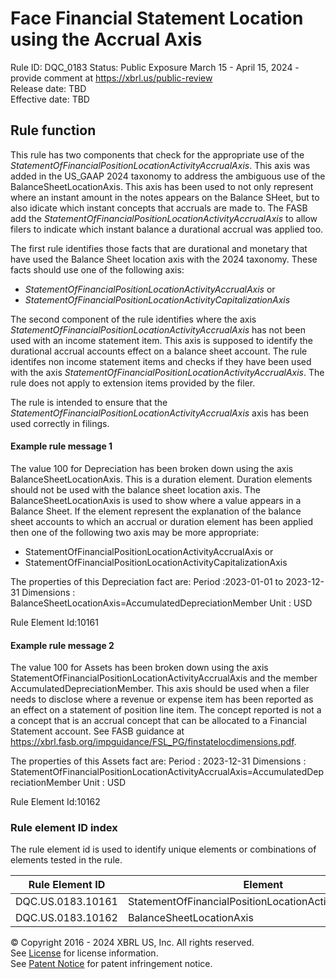 # Face Financial Statement Location using the Accrual Axis
Rule ID: DQC_0183 
Status: Public Exposure March 15 - April 15, 2024 - provide comment at https://xbrl.us/public-review  
Release date: TBD  
Effective date: TBD  
  
## Rule function
This rule has two components that check for the appropriate use of the *StatementOfFinancialPositionLocationActivityAccrualAxis*. This axis was added in the US_GAAP 2024 taxonomy to address the ambiguous use of the BalanceSheetLocationAxis.  This axis has been used to not only represent where an instant amount in the notes appears on the Balance SHeet, but to also idicate which instant concepts that accruals are made to. The FASB add the *StatementOfFinancialPositionLocationActivityAccrualAxis* to allow filers to indicate which instant balance a durational accrual was applied too.

The first rule identifies those facts that are durational and monetary that have used the Balance Sheet location axis with the 2024 taxonomy. These facts should use one of the following axis:
- *StatementOfFinancialPositionLocationActivityAccrualAxis* or 
- *StatementOfFinancialPositionLocationActivityCapitalizationAxis*

The second component of the rule identifies where the axis *StatementOfFinancialPositionLocationActivityAccrualAxis* has not been used with an income statement item.  This axis is supposed to identify the durational accrual accounts effect on a balance sheet account. The rule identifes non income statement items and checks if they have been used with the axis *StatementOfFinancialPositionLocationActivityAccrualAxis*. The rule does not apply to extension items provided by the filer.

The rule is intended to ensure that the *StatementOfFinancialPositionLocationActivityAccrualAxis* axis has been used correctly in filings.

#### Example rule message 1

The value 100 for Depreciation has been broken down using the axis BalanceSheetLocationAxis. This is a duration element. Duration elements should not be used with the balance sheet location axis. The BalanceSheetLocationAxis is used to show where a value appears in a Balance Sheet. If the element represent the explanation of the balance sheet accounts to which an accrual or duration element has been applied then one of the following two axis may be more appropriate:
- StatementOfFinancialPositionLocationActivityAccrualAxis or 
- StatementOfFinancialPositionLocationActivityCapitalizationAxis

The properties of this Depreciation fact are:
Period :2023-01-01 to 2023-12-31
Dimensions : BalanceSheetLocationAxis=AccumulatedDepreciationMember
Unit : USD

Rule Element Id:10161

#### Example rule message 2

The value 100 for Assets has been broken down using the axis StatementOfFinancialPositionLocationActivityAccrualAxis and the member AccumulatedDepreciationMember. This  axis should be used when a filer needs to disclose where a revenue or expense item has been reported as an effect on a statement of position line item. The concept reported is not a a concept that is an accrual concept that can be allocated to a Financial Statement account. See FASB guidance at https://xbrl.fasb.org/impguidance/FSL_PG/finstatelocdimensions.pdf.

The properties of this Assets fact are:
Period : 2023-12-31
Dimensions : StatementOfFinancialPositionLocationActivityAccrualAxis=AccumulatedDepreciationMember
Unit : USD

Rule Element Id:10162

### Rule element ID index  
The rule element id is used to identify unique elements or combinations of elements tested in the rule.

|Rule Element ID|Element|
|--- |--- |
| DQC.US.0183.10161 |StatementOfFinancialPositionLocationActivityAccrualAxis|
| DQC.US.0183.10162 |BalanceSheetLocationAxis|





© Copyright 2016 - 2024 XBRL US, Inc. All rights reserved.   
See [License](https://xbrl.us/dqc-license) for license information.  
See [Patent Notice](https://xbrl.us/dqc-patent) for patent infringement notice.  
